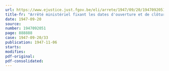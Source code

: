 ```yaml
---
url: https://www.ejustice.just.fgov.be/eli/arrete/1947/09/20/1947092051/justel
title-fr: "Arrêté ministériel fixant les dates d'ouverture et de clôture de la session des conseils de milice pour l'examen des demandes de sursis extraordinaire introduites sur la base de l'article 4 de la loi du 20 août 1947, modifiant les articles 10 et 11 de la loi sur la milice, le recrutement et les obligations de service"
date: 1947-09-20
source:
number: 1947092051
page: 888888
case: 1947-09-20/33
publication: 1947-11-06
starts:
modifies:
pdf-original:
pdf-consolidated:
---
```


